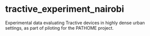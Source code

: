 # tractive_experiment_nairobi
Experimental data evaluating Tractive devices in highly dense urban settings, as part of piloting for the PATHOME project.
